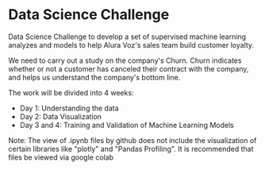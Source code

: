 # Data Science Challenge

Data Science Challenge to develop a set of supervised machine learning analyzes and models to help Alura Voz's sales team build customer loyalty.

We need to carry out a study on the company's Churn. Churn indicates whether or not a customer has canceled their contract with the company, and helps us understand the company's bottom line.

The work will be divided into 4 weeks:

- Day 1: Understanding the data
- Day 2: Data Visualization
- Day 3 and 4: Training and Validation of Machine Learning Models

Note: The view of .ipynb files by github does not include the visualization of certain libraries like "plotly" and "Pandas Profiling". It is recommended that files be viewed via google colab
